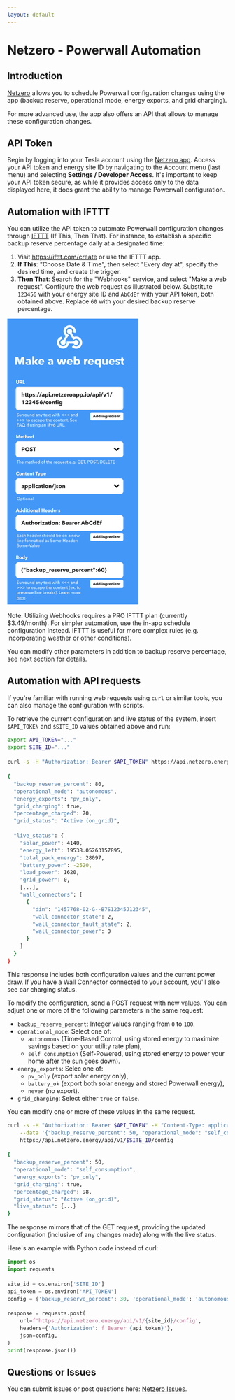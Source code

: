```yaml
---
layout: default
---
```


# Netzero - Powerwall Automation

## Introduction
[Netzero](https://www.netzero.energy) allows you to schedule Powerwall
configuration changes using the app (backup reserve, operational mode, energy exports, and grid
charging).

For more advanced use, the app also offers an API that allows to manage these configuration changes.


## API Token
Begin by logging into your Tesla account using the [Netzero app](https://www.netzero.energy). Access your
API token and energy site ID by navigating to the Account menu (last menu) and selecting
**Settings / Developer Access**. It's important to keep your API token secure, as while it provides access only
to the data displayed here, it does grant the ability to manage Powerwall configuration.


## Automation with IFTTT
You can utilize the API token to automate Powerwall configuration changes through [IFTTT](https://ifttt.com/) (If This, Then That).
For instance, to establish a specific backup reserve percentage daily at a designated time:

1. Visit https://ifttt.com/create or use the IFTTT app.
2. **If This**: "Choose Date & Time", then select "Every day at", specify the desired time, and create the trigger.
3. **Then That**: Search for the "Webhooks" service, and select "Make a web request". Configure the web request as illustrated below.
Substitute `123456` with your energy site ID and `AbCdEf` with your API token, both obtained above.  Replace `60` with your desired
backup reserve percentage.

<img src="ifttt.png" width="300" alt="IFTTT" />

Note: Utilizing Webhooks requires a PRO IFTTT plan (currently $3.49/month). For simpler automation, use the in-app
schedule configuration instead. IFTTT is useful for more complex rules (e.g. incorporating weather or other conditions).

You can modify other parameters in addition to backup reserve percentage, see next section for details.


## Automation with API requests
If you're familiar with running web requests using `curl` or similar tools, you can also manage the
configuration with scripts.

To retrieve the current configuration and live status of the system, insert `$API_TOKEN` and `$SITE_ID` values obtained above and run:

```bash
export API_TOKEN="..."
export SITE_ID="..."

curl -s -H "Authorization: Bearer $API_TOKEN" https://api.netzero.energy/api/v1/$SITE_ID/config

{
  "backup_reserve_percent": 80,
  "operational_mode": "autonomous",
  "energy_exports": "pv_only",
  "grid_charging": true,
  "percentage_charged": 70,
  "grid_status": "Active (on_grid)",

  "live_status": {
    "solar_power": 4140,
    "energy_left": 19538.05263157895,
    "total_pack_energy": 28097,
    "battery_power": -2520,
    "load_power": 1620,
    "grid_power": 0,
    [...],
    "wall_connectors": [
      {
        "din": "1457768-02-G--B7S12345J12345",
        "wall_connector_state": 2,
        "wall_connector_fault_state": 2,
        "wall_connector_power": 0
      }
    ]
  }
}
```

This response includes both configuration values and the current power draw.  If you have a Wall Connector connected to your account, you'll also
see car charging status.

To modify the configuration, send a POST request with new values. You can adjust one or more of the following parameters in the same request:

- `backup_reserve_percent`: Integer values ranging from `0` to `100`.
- `operational_mode`: Select one of:
  - `autonomous` (Time-Based Control, using stored energy to maximize savings based on your utility rate plan),
  - `self_consumption` (Self-Powered, using stored energy to power your home after the sun goes down).
- `energy_exports`: Selec one of:
  - `pv_only` (export solar energy only),
  - `battery_ok` (export both solar energy and stored Powerwall energy),
  - `never` (no export).
- `grid_charging`: Select either `true` or `false`.

You can modify one or more of these values in the same request.

```bash
curl -s -H "Authorization: Bearer $API_TOKEN" -H "Content-Type: application/json" \
    --data '{"backup_reserve_percent": 50, "operational_mode": "self_consumption"}' \
    https://api.netzero.energy/api/v1/$SITE_ID/config

{
  "backup_reserve_percent": 50,
  "operational_mode": "self_consumption",
  "energy_exports": "pv_only",
  "grid_charging": true,
  "percentage_charged": 98,
  "grid_status": "Active (on_grid)",
  "live_status": {...}
}
```

The response mirrors that of the GET request, providing the updated configuration (inclusive of any changes made) along with the live status.

Here's an example with Python code instead of curl:

```python
import os
import requests

site_id = os.environ['SITE_ID']
api_token = os.environ['API_TOKEN']
config = {'backup_reserve_percent': 30, 'operational_mode': 'autonomous'}

response = requests.post(
    url=f'https://api.netzero.energy/api/v1/{site_id}/config',
    headers={'Authorization': f'Bearer {api_token}'},
    json=config,
)
print(response.json())
```

## Questions or Issues
You can submit issues or post questions here: [Netzero Issues](https://github.com/netzero-labs/netzero/issues).
